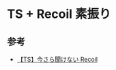 # TS + Recoil 素振り

## 参考

- [【TS】今さら聞けない Recoil](https://zenn.dev/nekoniki/articles/406087e43f4865)
